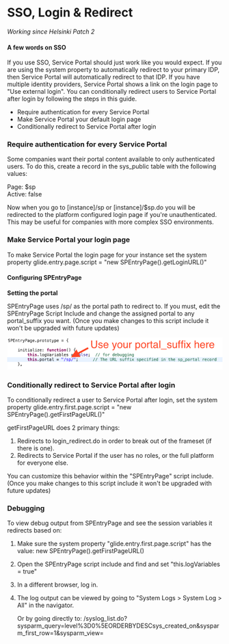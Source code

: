 # SSO, Login & Redirect 

_Working since Helsinki Patch 2_

#### A few words on SSO
If you use SSO, Service Portal should just work like you would expect. If you are using the system property to automatically redirect to your primary IDP, then Service Portal will automatically redirect to that IDP. If you have multiple identity providers, Service Portal shows a link on the login page to "Use external login". You can conditionally redirect users to Service Portal after login by following the steps in this guide.

 * Require authentication for every Service Portal
 * Make Service Portal your default login page
 * Conditionally redirect to Service Portal after login

### Require authentication for every Service Portal

Some companies want their portal content available to only authenticated users. To do this, create a record in the sys_public table with the following values:

Page: $sp  
Active: false

Now when you go to [instance]/sp or [instance]/$sp.do you will be redirected to the platform configured login page if you're unauthenticated. This may be useful for companies with more complex SSO environments.

### Make Service Portal your login page

To make Service Portal the login page for your instance
set the system property glide.entry.page.script = "new SPEntryPage().getLoginURL()"

#### Configuring SPEntryPage

**Setting the portal**

SPEntryPage uses /sp/ as the portal path to redirect to. If you must, edit the SPEntryPage Script Include and change the assigned portal to any portal_suffix you want. (Once you make changes to this script include it won't be upgraded with future updates)

![Screenshot](../assets/sso/portal_suffix.png)


### Conditionally redirect to Service Portal after login

To conditionally redirect a user to Service Portal after login, set the system property glide.entry.first.page.script = "new SPEntryPage().getFirstPageURL()"

getFirstPageURL does 2 primary things:

  1. Redirects to login_redirect.do in order to break out of the frameset (if there is one).
  2. Redirects to Service Portal if the user has no roles, or the full platform for everyone else.

You can customize this behavior within the "SPEntryPage" script include. (Once you make changes to this script include it won't be upgraded with future updates)

### Debugging

To view debug output from SPEntryPage and see the session variables it redirects based on:

  1. Make sure the system property "glide.entry.first.page.script" has the value: new SPEntryPage().getFirstPageURL()

  2. Open the SPEntryPage script include and find and set "this.logVariables = true"

  3. In a different browser, log in.

  4. The log output can be viewed by going to "System Logs > System Log > All" in the navigator.

      Or by going directly to: /syslog_list.do?sysparm_query=level%3D0%5EORDERBYDESCsys_created_on&sysparm_first_row=1&sysparm_view=
